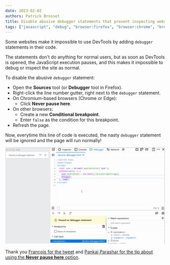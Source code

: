 ```yaml
---
date: 2023-02-02
authors: Patrick Brosset
title: Disable abusive debugger statements that prevent inspecting websites
tags: ["javascript", "debug", "browser:firefox", "browser:chrome", "browser:edge", "browser:safari"]
---
```

Some websites make it impossible to use DevTools by adding `debugger` statements in their code.

The statements don't do anything for normal users, but as soon as DevTools is opened, the JavaScript execution pauses, and this makes it impossible to debug or inspect the site as normal.

To disable the abusive `debugger` statement:

* Open the **Sources** tool (or **Debugger** tool in Firefox).
* Right-click the line number gutter, right next to the `debugger` statement.
* On Chromium-based browsers (Chrome or Edge):
   * Click **Never pause here**.
* On other browsers:
   * Create a new **Conditional breakpoint**.
   * Enter `false` as the condition for this breakpoint.
* Refresh the page.

Now, everytime this line of code is executed, the nasty `debugger` statement will be ignored and the page will run normally!

![The Sources tool in Firefox, showing how to add a conditional breakpoint.](/assets/img/disable-abusive-debugger-statement.gif)

Thank you [François for the tweet](https://twitter.com/quicksave2k/status/1610250172210073607) and [Pankaj Parashar for the tip about using the **Never pause here** option](https://github.com/captainbrosset/devtools-tips/issues/66).
